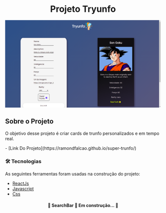 <h1 align="center">Projeto Tryunfo</h1>

![Imagem do Projeto Tryunfo](/src/img-projeto.png)


## Sobre o Projeto
<p>O objetivo desse projeto é criar cards de trunfo personalizados e em tempo real.</p> 
- [Link Do Projeto](https://ramondfalcao.github.io/super-trunfo/)

### 🛠 Tecnologias

As seguintes ferramentas foram usadas na construção do projeto:

- [ReactJs](https://pt-br.reactjs.org/)
- [Javascript](https://developer.mozilla.org/en-US/docs/Web/JavaScript)
- [Css](https://developer.mozilla.org/en-US/docs/Web/CSS)

<h4 align="center"> 
	🚧  SearchBar 🚀 Em construção...  🚧
</h4>


